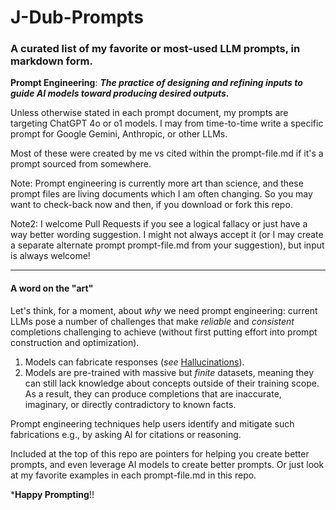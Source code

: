 # J-Dub-Prompts

### A curated list of my favorite or most-used LLM prompts, in markdown form.

**Prompt Engineering**: ***The practice of designing and refining inputs to guide AI models toward producing desired outputs.*** 

Unless otherwise stated in each prompt document, my prompts are targeting ChatGPT 4o or o1 models.  I may from time-to-time write a specific prompt for Google Gemini, Anthropic, or other LLMs. 

Most of these were created by me vs cited within the prompt-file.md if it's a prompt sourced from somewhere.

Note: Prompt engineering is currently more art than science, and these prompt files are living documents which I am often changing.  So you may want to check-back now and then, if you download or fork this repo.

Note2: I welcome Pull Requests if you see a logical fallacy or just have a way better wording suggestion.  I might not always accept it (or I may create a separate alternate prompt prompt-file.md from your suggestion), but input is always welcome!

----

#### A word on the "art"

Let's think, for a moment, about *why* we need prompt engineering: current LLMs pose a number of challenges that make *reliable* and *consistent* completions challenging to achieve (without first putting effort into prompt construction and optimization). 

1. Models can fabricate responses (*see* [Hallucinations](https://en.wikipedia.org/wiki/Hallucination_(artificial_intelligence))). 
2. Models are pre-trained with massive but *finite* datasets, meaning they can still lack knowledge about concepts outside of their training scope. As a result, they can produce completions that are inaccurate, imaginary, or directly contradictory to known facts.

Prompt engineering techniques help users identify and mitigate such fabrications e.g., by asking AI for citations or reasoning.

Included at the top of this repo are pointers for helping you create better prompts, and even leverage AI models to create better prompts.  Or just look at my favorite examples in each prompt-file.md in this repo.

***Happy Prompting**!!